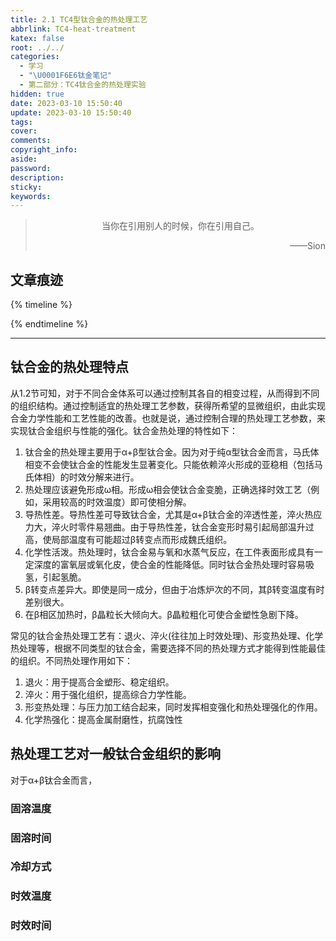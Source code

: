 ```yaml
---
title: 2.1 TC4型钛合金的热处理工艺
abbrlink: TC4-heat-treatment
katex: false
root: ../../
categories:
  - 学习
  - "\U0001F6E6钛金笔记"
  - 第二部分：TC4钛合金的热处理实验
hidden: true
date: 2023-03-10 15:50:40
update: 2023-03-10 15:50:40
tags:
cover:
comments:
copyright_info:
aside:
password:
description:
sticky:
keywords:
---
```


> <center>当你在引用别人的时候，你在引用自己。</center>
> <p align="right">——Sion</p>
## 文章痕迹
{% timeline %}
<!-- timeline 2023-03-10-->
<!-- endtimeline -->
{% endtimeline %}

-----

## 钛合金的热处理特点
从1.2节可知，对于不同合金体系可以通过控制其各自的相变过程，从而得到不同的组织结构。通过控制适宜的热处理工艺参数，获得所希望的显微组织，由此实现合金力学性能和工艺性能的改善。也就是说，通过控制合理的热处理工艺参数，来实现钛合金组织与性能的强化。钛合金热处理的特性如下：
1. 钛合金的热处理主要用于α+β型钛合金。因为对于纯α型钛合金而言，马氏体相变不会使钛合金的性能发生显著变化。只能依赖淬火形成的亚稳相（包括马氏体相）的时效分解来进行。
2. 热处理应该避免形成ω相。形成ω相会使钛合金变脆，正确选择时效工艺（例如，采用较高的时效温度）即可使相分解。
3. 导热性差。导热性差可导致钛合金，尤其是α+β钛合金的淬透性差，淬火热应力大，淬火时零件易翘曲。由于导热性差，钛合金变形时易引起局部温升过高，使局部温度有可能超过β转变点而形成魏氏组织。
4. 化学性活泼。热处理时，钛合金易与氧和水蒸气反应，在工件表面形成具有一定深度的富氧层或氧化皮，使合金的性能降低。同时钛合金热处理时容易吸氢，引起氢脆。
5. β转变点差异大。即使是同一成分，但由于冶炼炉次的不同，其β转变温度有时差别很大。
6. 在β相区加热时，β晶粒长大倾向大。β晶粒粗化可使合金塑性急剧下降。

常见的钛合金热处理工艺有：退火、淬火(往往加上时效处理)、形变热处理、化学热处理等，根据不同类型的钛合金，需要选择不同的热处理方式才能得到性能最佳的组织。不同热处理作用如下：
1. 退火：用于提高合金塑形、稳定组织。
2. 淬火：用于强化组织，提高综合力学性能。
3. 形变热处理：与压力加工结合起来，同时发挥相变强化和热处理强化的作用。
4. 化学热强化：提高金属耐磨性，抗腐蚀性
## 热处理工艺对一般钛合金组织的影响
对于α+β钛合金而言，
### 固溶温度
### 固溶时间
### 冷却方式
### 时效温度
### 时效时间



